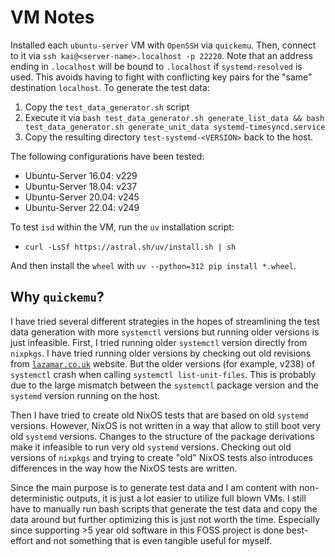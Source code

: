 # VM Notes

Installed each `ubuntu-server` VM with `OpenSSH` via `quickemu`.
Then, connect to it via `ssh kai@<server-name>.localhost -p 22220`.
Note that an address ending in `.localhost` will be bound to `.localhost`
if `systemd-resolved` is used. This avoids having to fight with conflicting
key pairs for the "same" destination `localhost`.
To generate the test data:

1. Copy the `test_data_generator.sh` script
2. Execute it via `bash test_data_generator.sh generate_list_data && bash test_data_generator.sh generate_unit_data systemd-timesyncd.service`
3. Copy the resulting directory `test-systemd-<VERSION>` back to the host.

The following configurations have been tested:

- Ubuntu-Server 16.04: v229
- Ubuntu-Server 18.04: v237
- Ubuntu-Server 20.04: v245
- Ubuntu-Server 22.04: v249

To test `isd` within the VM, run the `uv` installation script:
- `curl -LsSf https://astral.sh/uv/install.sh | sh`

And then install the `wheel` with `uv --python=312 pip install *.wheel`.

## Why `quickemu`?

I have tried several different strategies in the hopes of streamlining the test data generation with more `systemctl` versions
but running older versions is just infeasible.
First, I tried running older `systemctl` version directly from `nixpkgs`.
I have tried running older versions by checking out old revisions from [`lazamar.co.uk`](https://lazamar.co.uk/nix-versions/?channel=nixpkgs-unstable&package=systemd) website.
But the older versions (for example, v238) of `systemctl` crash when calling `systemctl list-unit-files`.
This is probably due to the large mismatch between the `systemctl` package version and the `systemd` version running on the host.

Then I have tried to create old NixOS tests that are based on old `systemd` versions.
However, NixOS is not written in a way that allow to still boot very old `systemd` versions.
Changes to the structure of the package derivations make it infeasible to run very old `systemd` versions.
Checking out old versions of `nixpkgs` and trying to create "old" NixOS tests also introduces differences
in the way how the NixOS tests are written.

Since the main purpose is to generate test data and I am content with non-deterministic
outputs, it is just a lot easier to utilize full blown VMs.
I still have to manually run bash scripts that generate the test data and
copy the data around but further optimizing this is just not worth the time.
Especially since supporting >5 year old software in this FOSS project is done best-effort
and not something that is even tangible useful for myself.

